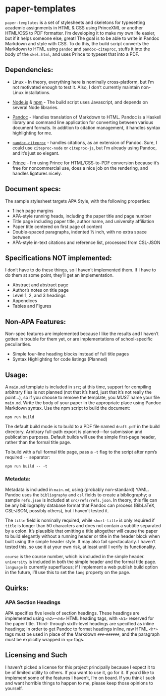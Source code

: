# paper-templates

`paper-templates` is a set of stylesheets and skeletons for typesetting academic
assignments in HTML & CSS using PrinceXML or another HTML/CSS to PDF formatter.
I’m developing it to make my own life easier, but if it helps someone else,
great! The goal is to be able to write in Pandoc Markdown and style with CSS.
To do this, the build script converts the Markdown to HTML using `pandoc` and
`pandoc-citeproc`, stuffs it into the body of the `skel.html`, and uses Prince
to typeset that into a PDF.

## Dependencies:

- Linux - In theory, everything here is nominally cross-platform, but I’m not
  motivated enough to test it. Also, I don’t currently maintain non-Linux
  installations.

- [Node.js](https://nodejs.org/en/) & [npm](https://www.npmjs.com/) - The build
  script uses Javascript, and depends on several Node libraries.

- [Pandoc](https://github.com/jgm/pandoc) - Handles translation of Markdown to
  HTML. Pandoc is a Haskell library and command line application for converting
  between various document formats. In addition to citation management, it
  handles syntax highlighting for me.
- [`pandoc-citeproc`](https://github.com/jgm/pandoc-citeproc) - handles
  citations, as an extension of Pandoc. Sure, I could use `citeproc-node` or
  `citeproc-js`, but I’m already using Pandoc, and it’s just so elegant.
- [Prince](https://www.princexml.com/) - I’m using Prince for HTML/CSS-to-PDF
  conversion because it’s free for noncommercial use, does a nice job on the
  rendering, and handles ligatures nicely.

## Document specs:

The sample stylesheet targets APA Style, with the following properties:

- 1 inch page margins
- APA-style running heads, including the paper title and page number
- Title page including paper title, author name, and university affiliation
- Paper title centered on first page of content
- Double-spaced paragraphs, indented ½ inch, with no extra space between
- APA-style in-text citations and reference list, processed from CSL-JSON

## Specifications NOT implemented:

I don’t have to do these things, so I haven’t implemented them. If I have to do
them at some point, they’ll get an implementation.

- Abstract and abstract page
- Author’s notes on title page
- Level 1, 2, and 3 headings
- Appendices
- Tables and Figures

## Non-APA Features:

Non-spec features are implemented because I like the results and I haven’t
gotten in trouble for them yet, or are implementations of school-specific
peculiarities.

- Simple four-line heading blocks instead of full title pages
- Syntax Highlighting for code listings (Planned)

## Usage:

A `main.md` template is included in `src`; at this time, support for compiling
arbitrary files is not planned (not that it’s hard, just that it’s not really
the point...), so if you choose to remove the template, you *MUST* name your
file `main.md`. Write the body of your paper in the appropriate place using
Pandoc Markdown syntax. Use the npm script to build the document:

`npm run build`

The default build mode is to build to a PDF file named `draft.pdf` in the build
directory. Arbitrary full-path export is planned&mdash;for submission and
publication purposes. Default builds will use the simple first-page header,
rather than the formal title page.

To build with a full formal title page, pass a `-t` flag to the script after
npm’s required `--` separator:

`npm run build -- -t`

### Metadata:

Metadata is included in `main.md`, using (probably non-standard) YAML. Pandoc
uses the `bibliography` and `csl` fields to create a bibliography; a sample
`refs.json` is included at `src/refs/refs.json`. In theory, this file can be any
bibliography database format that Pandoc can process (BibLaTeX, CSL-JSON,
possibly others), but I haven’t tested it.

The `title` field is nominally required, while `short-title` is only required if
`title` is longer than 50 characters and does not contain a subtitle separated
by a colon. It’s plausible that omitting a title altogether will cause the paper
to build elegantly without a running header or title in the header block when
built using the simple header style. It may also fail spectacularly. I haven’t
tested this, so use it at your own risk, at least until I verify its
functionality.

`course` is the course number, which is included in the simple header.
`university` is included in both the simple header and the formal title page.
`language` is currently superfluous; if I implement a web publish build option
in the future, I’ll use this to set the `lang` property on the page.

## Quirks:

### APA Section Headings

APA specifies five levels of section headings. These headings are implemented
using `<h2>`-`<h6>` HTML heading tags, with `<h1>` reserved for the paper title.
Third- through sixth-level headings are specified as inline headings; in order
to get Pandoc to format headings inline, raw HTML `<h*>` tags must be used in
place of the Markdown `###`-`######`, and the paragraph must be explicitly
wrapped in `<p>` tags.

## Licensing and Such

I haven’t picked a license for this project principally because I expect it to
be of limited utility to others. If you want to use it, go for it. If you’d like
to implement some of the features I haven’t, I’m on board. If you think I suck
and want horrible things to happen to me, please keep those opinions to
yourself.
